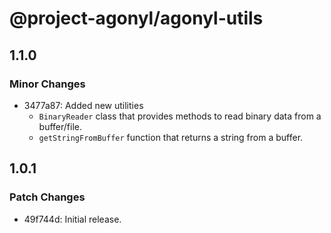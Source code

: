 # @project-agonyl/agonyl-utils

## 1.1.0

### Minor Changes

- 3477a87: Added new utilities
  - `BinaryReader` class that provides methods to read binary data from a buffer/file.
  - `getStringFromBuffer` function that returns a string from a buffer.

## 1.0.1

### Patch Changes

- 49f744d: Initial release.
